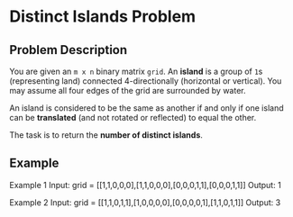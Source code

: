 # Distinct Islands Problem

## Problem Description
You are given an `m x n` binary matrix `grid`. An **island** is a group of `1`s (representing land) connected 4-directionally (horizontal or vertical). You may assume all four edges of the grid are surrounded by water.

An island is considered to be the same as another if and only if one island can be **translated** (and not rotated or reflected) to equal the other.

The task is to return the **number of distinct islands**.

## Example

Example 1
Input: grid = [[1,1,0,0,0],[1,1,0,0,0],[0,0,0,1,1],[0,0,0,1,1]]
Output: 1

Example 2
Input: grid = [[1,1,0,1,1],[1,0,0,0,0],[0,0,0,0,1],[1,1,0,1,1]]
Output: 3




